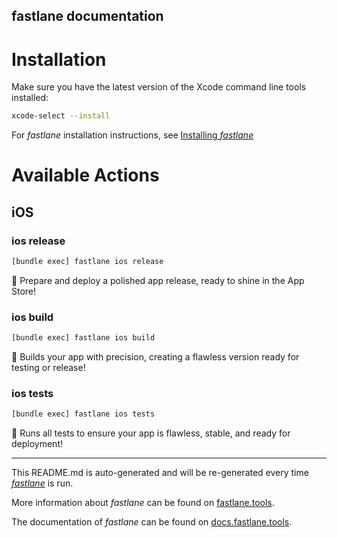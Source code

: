 fastlane documentation
----

# Installation

Make sure you have the latest version of the Xcode command line tools installed:

```sh
xcode-select --install
```

For _fastlane_ installation instructions, see [Installing _fastlane_](https://docs.fastlane.tools/#installing-fastlane)

# Available Actions

## iOS

### ios release

```sh
[bundle exec] fastlane ios release
```

🚀 Prepare and deploy a polished app release, ready to shine in the App Store!

### ios build

```sh
[bundle exec] fastlane ios build
```

🔧 Builds your app with precision, creating a flawless version ready for testing or release!

### ios tests

```sh
[bundle exec] fastlane ios tests
```

🧪 Runs all tests to ensure your app is flawless, stable, and ready for deployment!

----

This README.md is auto-generated and will be re-generated every time [_fastlane_](https://fastlane.tools) is run.

More information about _fastlane_ can be found on [fastlane.tools](https://fastlane.tools).

The documentation of _fastlane_ can be found on [docs.fastlane.tools](https://docs.fastlane.tools).
